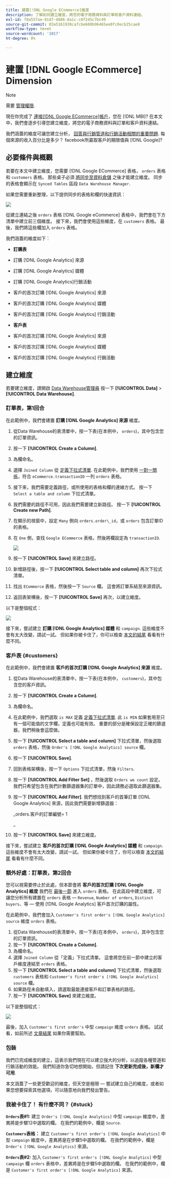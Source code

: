 ```yaml
---
title: 建置[!DNL Google ECommerce]維度
description: 了解如何建立維度，將您的電子商務資料與訂單和客戶資料連結。
exl-id: f8a557ae-01d7-4886-8a1c-c0f245c7bc49
source-git-commit: 03a5161930cafcbe600b96465ee0fc0ecb25cae8
workflow-type: tm+mt
source-wordcount: '1017'
ht-degree: 0%

---
```


# 建置 [!DNL Google ECommerce] Dimension

>[!NOTE]
>
>需要 [管理權限](../../administrator/user-management/user-management.md).

現在你完成了 [連接[!DNL Google ECommerce]帳戶](../../data-analyst/importing-data/integrations/google-ecommerce.md)，您在 [!DNL MBI]? 在本文中，我們會逐步引導您建立維度，將您的電子商務資料與訂單和客戶資料連結。

我們涵蓋的維度可讓您建立分析， [回答與行銷管道和行銷活動相關的重要問題](../../data-analyst/analysis/most-value-source-channel.md). 每個來源的收入百分比是多少？ facebook所贏取客戶的期限值與 [!DNL Google]?

## 必要條件與概觀

若要在本文中建立維度，您需要 [!DNL Google ECommerce] 表格， `orders` 表格和 `customers` 表格。 那些桌子必須 [將同步至資料倉儲](../../data-analyst/data-warehouse-mgr/tour-dwm.md) 之後才能建立維度。 同步的表格會顯示在 `Synced Tables` 區段 `Data Warehouse Manager`.

如果您需要重新整理，以下提供同步的表格和欄的快速資訊：

![](../../assets/Syncing_New_Columns.gif)

從建立連結之後 `orders` 表格 [!DNL Google eCommerce] 表格中，我們會在下方清單中建立前三個維度。 接下來，我們會使用這些維度，在 `customers` 表格。 最後，我們將這些欄加入 `orders` 表格。

我們涵蓋的維度如下：

* **訂購表**

* 訂購 [!DNL Google Analytics] 來源
* 訂購 [!DNL Google Analytics] 媒體
* 訂購 [!DNL Google Analytics]行銷活動
* 客戶的首次訂購 [!DNL Google Analytics] 來源
* 客戶的首次訂購 [!DNL Google Analytics] 媒體
* 客戶的首次訂購 [!DNL Google Analytics] 行銷活動

* **客戶表**

* 客戶的首次訂購 [!DNL Google Analytics] 來源
* 客戶的首次訂購 [!DNL Google Analytics] 媒體
* 客戶的首次訂購 [!DNL Google Analytics] 行銷活動

## 建立維度

若要建立維度，請開啟 [Data Warehouse管理員](../data-warehouse-mgr/tour-dwm.md) 按一下 **[!UICONTROL Data]** > **[!UICONTROL Data Warehouse]**.

### 訂單表，第1回合

在此範例中，我們會建置 **訂購 [!DNL Google Analytics] 來源** 維度。

1. 從Data Warehouse的表清單中，按一下表(在本例中， `orders`)，其中包含您的訂單資訊。
1. 按一下 **[!UICONTROL Create a Column]**.
1. 為欄命名。
1. 選擇 `Joined Column` 從 [定義下拉式清單](../data-warehouse-mgr/calc-column-types.md). 在此範例中，我們使用 [一對一關係](../data-warehouse-mgr/table-relationships.md)，符合 `eCommerce.transactionID` 一列 `orders` 表格。
1. 接下來，我們需要定義路徑，或所使用的表格和欄的連線方式。 按一下 `Select a table and column` 下拉式清單。
1. 我們需要的路徑不可用，因此我們需要建立新路徑。 按一下 **[!UICONTROL Create new Path]**.
1. 在顯示的視窗中，設定 `Many` 側向 `orders.order\_id`，或 `orders` 包含訂單ID的表格。
1. 在 `One` 側，查找 `Google ECommerce` 表格，然後將欄設定為 `transactionID`.

   ![](../../assets/google-ecommerce-table.png)

1. 按一下 **[!UICONTROL Save]** 來建立路徑。
1. 新增路徑後，按一下 **[!UICONTROL Select table and column]** 再次下拉式清單。
1. 找出 `ECommerce` 表格，然後按一下 `Source` 欄。 這會將訂單系結至來源資訊。
1. 返回表架構後，按一下 **[!UICONTROL Save]** 再次，以建立維度。

以下是整個程式：

![](../../assets/help_center.gif)

接下來，嘗試建立 **訂購 [!DNL Google Analytics] 媒體** 和 `campaign`. 這些維度不會有太大改變，請試一試。 但如果你被卡住了，你可以檢查 [本文的結尾](#stuck) 看看有什麼不同。

### 客戶表 {#customers}

在此範例中，我們會建置 **客戶的首次訂購 [!DNL Google Analytics] 來源** 維度。

1. 從Data Warehouse的表清單中，按一下表(在本例中， `customers`)，其中包含您的客戶資訊。
1. 按一下 **[!UICONTROL Create a Column]**.
1. 為欄命名。
1. 在此範例中，我們選取 `is MAX` 定義 [定義下拉式清單](../../data-analyst/data-warehouse-mgr/calc-column-types.md). 此 `is MIN` 如果套用至只有一個可能值的文字欄，定義也可能有效。 重要的部分是確保設定正確的篩選器，我們稍後會這麼做。
1. 按一下 **[!UICONTROL Select a table and column]** 下拉式清單，然後選取 `orders` 表格，然後 `Order's [!DNL Google Analytics] source` 欄。
1. 按一下 **[!UICONTROL Save]**.
1. 回到表格架構後，按一下 `Options` 下拉式清單，然後 `Filters`.
1. 按一下 **[!UICONTROL Add Filter Set]** ，然後選取 `Orders we count` 設定。 我們只希望包含在我們計數篩選器集的訂單中，因此請務必選取此篩選器集。
1. 按一下 **[!UICONTROL Add Filter]**. 我們想找到客戶的首筆訂單 [!DNL Google Analytics] 來源，因此我們需要新增篩選器：

   _orders.客戶的訂單編號= 1

   _
1. 按一下 **[!UICONTROL Save]** 來建立維度。

接下來，嘗試建立 **客戶的首次訂購 [!DNL Google Analytics] 媒體** 和 `campaign`. 這些維度不會有太大改變，請試一試。 但如果你被卡住了，你可以檢查 [本文的結尾](#stuck) 看看有什麼不同。

### 額外好處：訂單表，第2回合

您可以視需要停止於此處，但本節會將 **客戶的首次訂購 [!DNL Google Analytics] 維度** 我們在 [最後一節](#customers) 進入 `orders` 表格。 在此區段中建立維度，可讓您分析所有建置在 `orders` 表格 —  `Revenue`, `Number of orders`, `Distinct buyers`、等 — 使用 [!DNL Google Analytics] 客戶首次訂購的屬性。

在此範例中，我們會加入 `Customer's first order's [!DNL Google Analytics] source` 維度 `orders` 表格。

1. 從Data Warehouse的表清單中，按一下表(在本例中， `orders`)，其中包含您的訂單資訊。
1. 按一下 **[!UICONTROL Create a Column]**.
1. 為欄命名。
1. 選擇 `Joined Column` 從「定義」下拉式清單。 這會將您在前一節中建立的客戶維度連結至 `orders` 表格。
1. 按一下 **[!UICONTROL Select a table and column]** 下拉式清單，然後選取 `customers` 表格和 `Customer's first order's [!DNL Google Analytics] source` 欄。
1. 如果路徑未自動填入，請選取最能連接客戶和訂單表格的路徑。
1. 按一下 **[!UICONTROL Save]** 來建立維度。

以下是整個程式：

![](../../assets/help_center2.gif)

最後，加入 `Customer's first order's` 中型 `campaign` 維度 `orders` 表格。 試試看，如前所述 [文章結尾](#stuck) 如果你需要幫助。

### 包裝

我們已完成維度的建立，這表示我們現在可以建立強大的分析，以追蹤各種管道和行銷活動的效能。 我們知道你急切地想開始，但請記住 **下次更新完成後，新欄才可用**.

本文涵蓋了一些更受歡迎的維度，但天空是極限 — 嘗試建立自己的維度，或者如果您想要探索其他選項，可以隨意地向我們發出警告。 

### 我被卡住了！ 有什麼不同？ {#stuck}

**`Orders`表#1:** 建立 `Order's [!DNL Google Analytics]` 中型 `campaign` 維度中，差異將是步驟12中選取的欄。 在我們的範例中，欄是 `Source`.

**`Customers`表格：** 建立 `Customer's first order's [!DNL Google Analytics]` 中型 `campaign` 維度中，差異將是在步驟5中選取的欄。 在我們的範例中，欄是 `Order's [!DNL Google Analytics]` 來源。

**`Orders`表#2:** 加入 `Customer's first order's [!DNL Google Analytics]` 中型 `campaign` 欄 `orders` 表格中，差異將是在步驟5中選取的欄。 在我們的範例中，欄是 `Customer's first order's [!DNL Google Analytics]` 來源。
